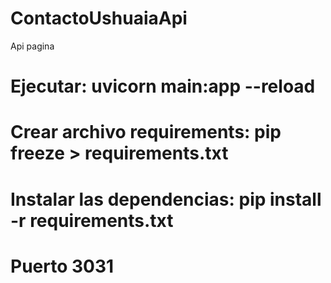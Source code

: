 # ContactoUshuaiaApi
Api pagina

# Ejecutar: uvicorn main:app --reload
# Crear archivo requirements: pip freeze > requirements.txt
# Instalar las dependencias: pip install -r requirements.txt

# Puerto 3031
